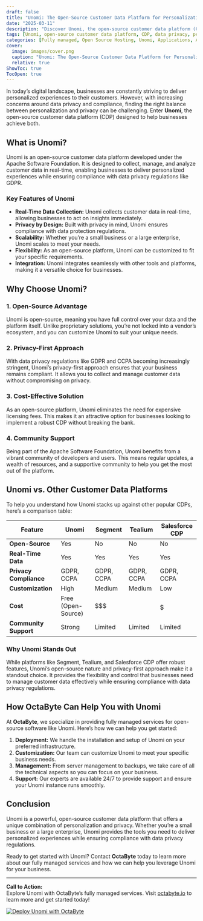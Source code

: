 ```yaml
---
draft: false
title: "Unomi: The Open-Source Customer Data Platform for Personalization & Privacy"
date: "2025-03-11"
description: "Discover Unomi, the open-source customer data platform (CDP) that empowers businesses to deliver personalized experiences while ensuring data privacy. Learn how Unomi compares to other CDPs and why it’s the perfect choice for privacy-conscious organizations."
tags: [Unomi, open-source customer data platform, CDP, data privacy, personalization, open-source software, customer data management, GDPR compliance, Apache Unomi, data-driven marketing]
categories: [Fully managed, Open Source Hosting, Unomi, Applications, Analytics]
cover:
  image: images/cover.png
  caption: "Unomi: The Open-Source Customer Data Platform for Personalization & Privacy"
  relative: true
ShowToc: true
TocOpen: true
---
```



In today’s digital landscape, businesses are constantly striving to deliver personalized experiences to their customers. However, with increasing concerns around data privacy and compliance, finding the right balance between personalization and privacy can be challenging. Enter **Unomi**, the open-source customer data platform (CDP) designed to help businesses achieve both.

## What is Unomi?

Unomi is an open-source customer data platform developed under the Apache Software Foundation. It is designed to collect, manage, and analyze customer data in real-time, enabling businesses to deliver personalized experiences while ensuring compliance with data privacy regulations like GDPR.

### Key Features of Unomi

- **Real-Time Data Collection:** Unomi collects customer data in real-time, allowing businesses to act on insights immediately.
- **Privacy by Design:** Built with privacy in mind, Unomi ensures compliance with data protection regulations.
- **Scalability:** Whether you’re a small business or a large enterprise, Unomi scales to meet your needs.
- **Flexibility:** As an open-source platform, Unomi can be customized to fit your specific requirements.
- **Integration:** Unomi integrates seamlessly with other tools and platforms, making it a versatile choice for businesses.

## Why Choose Unomi?

### 1. **Open-Source Advantage**
Unomi is open-source, meaning you have full control over your data and the platform itself. Unlike proprietary solutions, you’re not locked into a vendor’s ecosystem, and you can customize Unomi to suit your unique needs.

### 2. **Privacy-First Approach**
With data privacy regulations like GDPR and CCPA becoming increasingly stringent, Unomi’s privacy-first approach ensures that your business remains compliant. It allows you to collect and manage customer data without compromising on privacy.

### 3. **Cost-Effective Solution**
As an open-source platform, Unomi eliminates the need for expensive licensing fees. This makes it an attractive option for businesses looking to implement a robust CDP without breaking the bank.

### 4. **Community Support**
Being part of the Apache Software Foundation, Unomi benefits from a vibrant community of developers and users. This means regular updates, a wealth of resources, and a supportive community to help you get the most out of the platform.

## Unomi vs. Other Customer Data Platforms

To help you understand how Unomi stacks up against other popular CDPs, here’s a comparison table:

| Feature                | Unomi                  | Segment               | Tealium                | Salesforce CDP         |
|------------------------|------------------------|-----------------------|------------------------|------------------------|
| **Open-Source**        | Yes                    | No                    | No                     | No                     |
| **Real-Time Data**     | Yes                    | Yes                   | Yes                    | Yes                    |
| **Privacy Compliance** | GDPR, CCPA             | GDPR, CCPA            | GDPR, CCPA             | GDPR, CCPA             |
| **Customization**      | High                   | Medium                | Medium                 | Low                    |
| **Cost**               | Free (Open-Source)     | $$$                   | $$$$                   | $$$$$                  |
| **Community Support**  | Strong                 | Limited               | Limited                | Limited                |

### Why Unomi Stands Out

While platforms like Segment, Tealium, and Salesforce CDP offer robust features, Unomi’s open-source nature and privacy-first approach make it a standout choice. It provides the flexibility and control that businesses need to manage customer data effectively while ensuring compliance with data privacy regulations.

## How OctaByte Can Help You with Unomi

At **OctaByte**, we specialize in providing fully managed services for open-source software like Unomi. Here’s how we can help you get started:

1. **Deployment:** We handle the installation and setup of Unomi on your preferred infrastructure.
2. **Customization:** Our team can customize Unomi to meet your specific business needs.
3. **Management:** From server management to backups, we take care of all the technical aspects so you can focus on your business.
4. **Support:** Our experts are available 24/7 to provide support and ensure your Unomi instance runs smoothly.

## Conclusion

Unomi is a powerful, open-source customer data platform that offers a unique combination of personalization and privacy. Whether you’re a small business or a large enterprise, Unomi provides the tools you need to deliver personalized experiences while ensuring compliance with data privacy regulations.

Ready to get started with Unomi? Contact **OctaByte** today to learn more about our fully managed services and how we can help you leverage Unomi for your business.

---

**Call to Action:**  
Explore Unomi with OctaByte’s fully managed services. Visit [octabyte.io](https://octabyte.io) to learn more and get started today!

[![Deploy Unomi with OctaByte](/images/deploy-on-octabyte.png)](https://octabyte.io/fully-managed-open-source-services/applications/analytics/unomi)